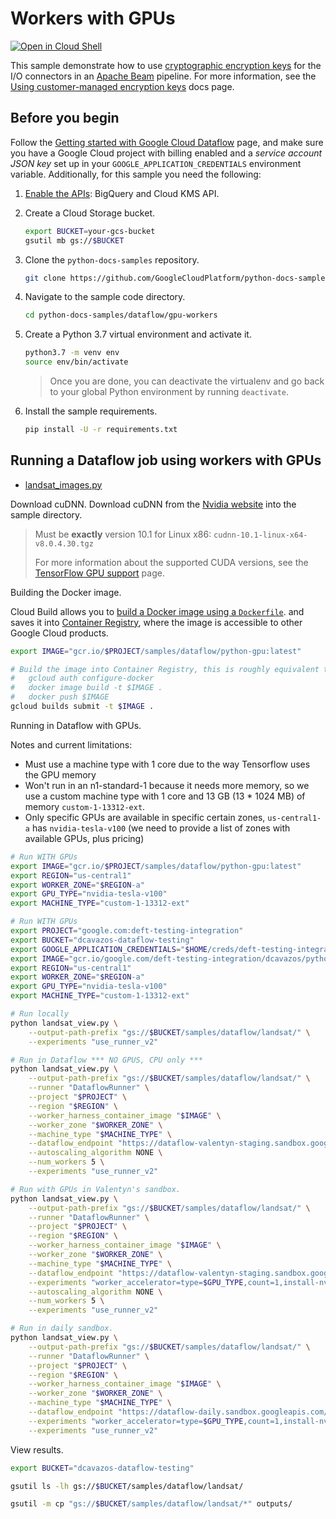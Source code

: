 # Workers with GPUs

[![Open in Cloud Shell](http://gstatic.com/cloudssh/images/open-btn.svg)](https://console.cloud.google.com/cloudshell/open?git_repo=https://github.com/GoogleCloudPlatform/python-docs-samples&page=editor&open_in_editor=dataflow/gpu-workers/README.md)

This sample demonstrate how to use
[cryptographic encryption keys](https://cloud.google.com/kms/)
for the I/O connectors in an
[Apache Beam](https://beam.apache.org) pipeline.
For more information, see the
[Using customer-managed encryption keys](https://cloud.google.com/dataflow/docs/guides/customer-managed-encryption-keys)
docs page.

## Before you begin

Follow the
[Getting started with Google Cloud Dataflow](../README.md)
page, and make sure you have a Google Cloud project with billing enabled
and a *service account JSON key* set up in your `GOOGLE_APPLICATION_CREDENTIALS` environment variable.
Additionally, for this sample you need the following:

1. [Enable the APIs](https://console.cloud.google.com/flows/enableapi?apiid=bigquery,cloudkms.googleapis.com):
    BigQuery and Cloud KMS API.

1. Create a Cloud Storage bucket.

   ```sh
   export BUCKET=your-gcs-bucket
   gsutil mb gs://$BUCKET
   ```

1. Clone the `python-docs-samples` repository.

    ```sh
    git clone https://github.com/GoogleCloudPlatform/python-docs-samples.git
    ```

1. Navigate to the sample code directory.

   ```sh
   cd python-docs-samples/dataflow/gpu-workers
   ```

1. Create a Python 3.7 virtual environment and activate it.

    ```sh
    python3.7 -m venv env
    source env/bin/activate
    ```

    > Once you are done, you can deactivate the virtualenv and go back to your global Python environment by running `deactivate`.

1. Install the sample requirements.

    ```sh
    pip install -U -r requirements.txt
    ```

## Running a Dataflow job using workers with GPUs

* [landsat_images.py](landsat_images.py)

Download cuDNN.
Download cuDNN from the [Nvidia website](https://developer.nvidia.com/cudnn) into the sample directory.

> Must be **exactly** version 10.1 for Linux x86: `cudnn-10.1-linux-x64-v8.0.4.30.tgz`
>
> For more information about the supported CUDA versions, see the
> [TensorFlow GPU support](https://www.tensorflow.org/install/gpu) page.

Building the Docker image.

Cloud Build allows you to
[build a Docker image using a `Dockerfile`](https://cloud.google.com/cloud-build/docs/quickstart-docker#build_using_dockerfile).
and saves it into
[Container Registry](https://cloud.google.com/container-registry/),
where the image is accessible to other Google Cloud products.

```sh
export IMAGE="gcr.io/$PROJECT/samples/dataflow/python-gpu:latest"

# Build the image into Container Registry, this is roughly equivalent to:
#   gcloud auth configure-docker
#   docker image build -t $IMAGE .
#   docker push $IMAGE
gcloud builds submit -t $IMAGE .
```

Running in Dataflow with GPUs.

Notes and current limitations:

* Must use a machine type with 1 core due to the way Tensorflow uses the GPU memory
* Won't run in an n1-standard-1 because it needs more memory, so we use a custom machine type with 1 core and 13 GB (13 * 1024 MB) of memory `custom-1-13312-ext`.
* Only specific GPUs are available in specific certain zones, `us-central1-a` has `nvidia-tesla-v100` (we need to provide a list of zones with available GPUs, plus pricing)

```sh
# Run WITH GPUs
export IMAGE="gcr.io/$PROJECT/samples/dataflow/python-gpu:latest"
export REGION="us-central1"
export WORKER_ZONE="$REGION-a"
export GPU_TYPE="nvidia-tesla-v100"
export MACHINE_TYPE="custom-1-13312-ext"

# Run WITH GPUs
export PROJECT="google.com:deft-testing-integration"
export BUCKET="dcavazos-dataflow-testing"
export GOOGLE_APPLICATION_CREDENTIALS="$HOME/creds/deft-testing-integration.json"
export IMAGE="gcr.io/google.com/deft-testing-integration/dcavazos/python-gpu:latest"
export REGION="us-central1"
export WORKER_ZONE="$REGION-a"
export GPU_TYPE="nvidia-tesla-v100"
export MACHINE_TYPE="custom-1-13312-ext"

# Run locally
python landsat_view.py \
    --output-path-prefix "gs://$BUCKET/samples/dataflow/landsat/" \
    --experiments "use_runner_v2"

# Run in Dataflow *** NO GPUS, CPU only ***
python landsat_view.py \
    --output-path-prefix "gs://$BUCKET/samples/dataflow/landsat/" \
    --runner "DataflowRunner" \
    --project "$PROJECT" \
    --region "$REGION" \
    --worker_harness_container_image "$IMAGE" \
    --worker_zone "$WORKER_ZONE" \
    --machine_type "$MACHINE_TYPE" \
    --dataflow_endpoint "https://dataflow-valentyn-staging.sandbox.googleapis.com/" \
    --autoscaling_algorithm NONE \
    --num_workers 5 \
    --experiments "use_runner_v2"

# Run with GPUs in Valentyn's sandbox.
python landsat_view.py \
    --output-path-prefix "gs://$BUCKET/samples/dataflow/landsat/" \
    --runner "DataflowRunner" \
    --project "$PROJECT" \
    --region "$REGION" \
    --worker_harness_container_image "$IMAGE" \
    --worker_zone "$WORKER_ZONE" \
    --machine_type "$MACHINE_TYPE" \
    --dataflow_endpoint "https://dataflow-valentyn-staging.sandbox.googleapis.com/" \
    --experiments "worker_accelerator=type=$GPU_TYPE,count=1,install-nvidia-driver" \
    --autoscaling_algorithm NONE \
    --num_workers 5 \
    --experiments "use_runner_v2"

# Run in daily sandbox.
python landsat_view.py \
    --output-path-prefix "gs://$BUCKET/samples/dataflow/landsat/" \
    --runner "DataflowRunner" \
    --project "$PROJECT" \
    --region "$REGION" \
    --worker_harness_container_image "$IMAGE" \
    --worker_zone "$WORKER_ZONE" \
    --machine_type "$MACHINE_TYPE" \
    --dataflow_endpoint "https://dataflow-daily.sandbox.googleapis.com/" \
    --experiments "worker_accelerator=type=$GPU_TYPE,count=1,install-nvidia-driver" \
    --experiments "use_runner_v2"

```

View results.

```sh
export BUCKET="dcavazos-dataflow-testing"

gsutil ls -lh gs://$BUCKET/samples/dataflow/landsat/

gsutil -m cp "gs://$BUCKET/samples/dataflow/landsat/*" outputs/
```
